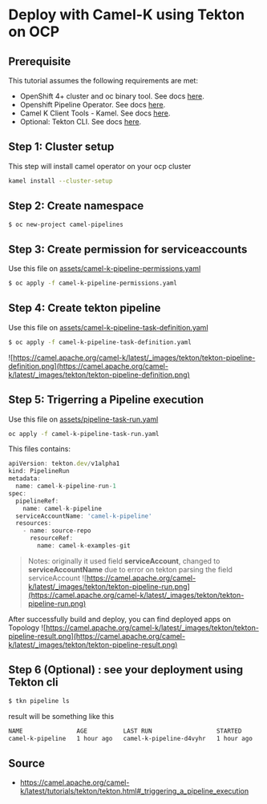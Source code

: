 # Deploy with Camel-K using Tekton on OCP

## Prerequisite
This tutorial assumes the following requirements are met:

- OpenShift 4+ cluster and oc binary tool. See docs [here](https://try.openshift.com).
- Openshift Pipeline Operator. See docs [here](https://github.com/openshift/pipelines-tutorial).
- Camel K Client Tools - Kamel. See docs [here](https://camel.apache.org/camel-k/latest/cli/cli.html).
- Optional: Tekton CLI. See docs [here](https://github.com/tektoncd/cli).

## Step 1: Cluster setup
This step will install camel operator on your ocp cluster
```bash
kamel install --cluster-setup
```
## Step 2: Create namespace
``` bash
$ oc new-project camel-pipelines
```

## Step 3: Create permission for serviceaccounts
Use this file on [assets/camel-k-pipeline-permissions.yaml](https://raw.githubusercontent.com/erfinfeluzy/ocp4-notes/master/assets/camel-k-pipeline-permissions.yaml)
```bash
$ oc apply -f camel-k-pipeline-permissions.yaml
```

## Step 4: Create tekton pipeline
Use this file on [assets/camel-k-pipeline-task-definition.yaml](https://raw.githubusercontent.com/erfinfeluzy/ocp4-notes/master/assets/pipeline-task-definition.yaml)
```bash
$ oc apply -f camel-k-pipeline-task-definition.yaml
```
![https://camel.apache.org/camel-k/latest/_images/tekton/tekton-pipeline-definition.png](https://camel.apache.org/camel-k/latest/_images/tekton/tekton-pipeline-definition.png)

## Step 5: Trigerring a Pipeline execution
Use this file on [assets/pipeline-task-run.yaml](https://raw.githubusercontent.com/erfinfeluzy/ocp4-notes/master/assets/pipeline-task-run.yaml)
```bash
oc apply -f camel-k-pipeline-task-run.yaml
```
This files contains:
```javascript
apiVersion: tekton.dev/v1alpha1
kind: PipelineRun
metadata:
  name: camel-k-pipeline-run-1
spec:
  pipelineRef:
    name: camel-k-pipeline
  serviceAccountName: 'camel-k-pipeline' 
  resources:
    - name: source-repo
      resourceRef:
        name: camel-k-examples-git 
```
> Notes: originally it used field **serviceAccount**, changed to **serviceAccountName** due to error on tekton parsing the field serviceAccount
![https://camel.apache.org/camel-k/latest/_images/tekton/tekton-pipeline-run.png](https://camel.apache.org/camel-k/latest/_images/tekton/tekton-pipeline-run.png)

After successfully build and deploy, you can find deployed apps on Topology
![https://camel.apache.org/camel-k/latest/_images/tekton/tekton-pipeline-result.png](https://camel.apache.org/camel-k/latest/_images/tekton/tekton-pipeline-result.png)

## Step 6 (Optional) : see your deployment using Tekton cli
```bash
$ tkn pipeline ls
```
result will be something like this
```bash
NAME               AGE          LAST RUN                  STARTED      DURATION    STATUS
camel-k-pipeline   1 hour ago   camel-k-pipeline-d4vyhr   1 hour ago   3 minutes   Succeeded
```
## Source
- https://camel.apache.org/camel-k/latest/tutorials/tekton/tekton.html#_triggering_a_pipeline_execution
